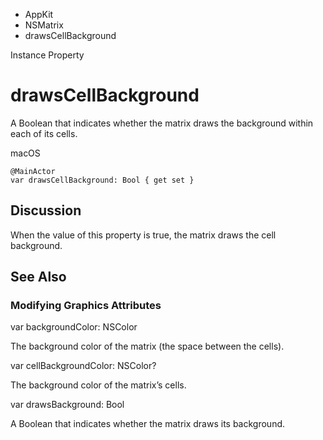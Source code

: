 

- AppKit
- NSMatrix
-  drawsCellBackground 

Instance Property

# drawsCellBackground

A Boolean that indicates whether the matrix draws the background within each of its cells.

macOS

``` source
@MainActor
var drawsCellBackground: Bool { get set }
```

## Discussion

When the value of this property is true, the matrix draws the cell background.

## See Also

### Modifying Graphics Attributes

var backgroundColor: NSColor

The background color of the matrix (the space between the cells).

var cellBackgroundColor: NSColor?

The background color of the matrix’s cells.

var drawsBackground: Bool

A Boolean that indicates whether the matrix draws its background.

